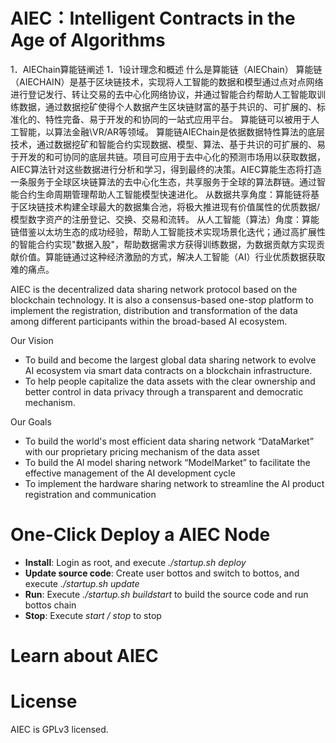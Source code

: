 # AIEC：Intelligent Contracts in the Age of Algorithms
1．AIEChain算能链阐述
1．1设计理念和概述
什么是算能链（AIEChain）
算能链（AIECHAIN）是基于区块链技术，实现将人工智能的数据和模型通过点对点网络进行登记发行、转让交易的去中心化网络协议，并通过智能合约帮助人工智能取训练数据，通过数据挖矿使得个人数据产生区块链财富的基于共识的、可扩展的、标准化的、特性完备、易于开发的和协同的一站式应用平台。
算能链可以被用于人工智能，以算法金融\VR/AR等领域。
算能链AIEChain是依据数据特性算法的底层技术，通过数据挖矿和智能合约实现数据、模型、算法、基于共识的可扩展的、易于开发的和可协同的底层共链。项目可应用于去中心化的预测市场用以获取数据，AIEC算法针对这些数据进行分析和学习，得到最终的决策。AIEC算能生态将打造一条服务于全球区块链算法的去中心化生态，共享服务于全球的算法群链。通过智能合约生命周期管理帮助人工智能模型快速进化。
从数据共享角度：算能链将基于区块链技术构建全球最大的数据集合池，将极大推进现有价值属性的优质数据/模型数字资产的注册登记、交换、交易和流转。
从人工智能（算法）角度：算能链借鉴以太坊生态的成功经验，帮助人工智能技术实现场景化迭代；通过高扩展性的智能合约实现"数据入股"，帮助数据需求方获得训练数据，为数据贡献方实现贡献价值。算能链通过这种经济激励的方式，解决人工智能（AI）行业优质数据获取难的痛点。

AIEC is the decentralized data sharing network protocol based on the blockchain technology. It is also a consensus-based one-stop platform to implement the registration, distribution and transformation of the data among different participants within the broad-based AI ecosystem.

 Our Vision

- To build and become the largest global data sharing network to evolve AI ecosystem via smart data contracts on a blockchain infrastructure.  
- To help people capitalize the data assets with the clear ownership and better control in data privacy through a transparent and democratic mechanism.

Our Goals

- To build the world's most efficient data sharing network “DataMarket” with our proprietary pricing mechanism of the data asset  
- To build the AI model sharing network “ModelMarket” to facilitate the effective management of the AI development cycle  
- To implement the hardware sharing network to streamline the AI product registration and communication

# One-Click Deploy a AIEC Node

- **Install**: Login as root, and execute *./startup.sh deploy*
- **Update source code**: Create user bottos and switch to bottos, and execute *./startup.sh update*
- **Run**: Execute *./startup.sh buildstart* to build the source code and run bottos chain
- **Stop**: Execute *start  / stop* to stop  

# Learn about AIEC

# License
AIEC is GPLv3 licensed.
